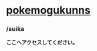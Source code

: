 <html lang="en-US"><head>
    <meta charset="UTF-8">
    <meta http-equiv="X-UA-Compatible" content="IE=edge">
    <meta name="viewport" content="width=device-width, initial-scale=1">
<meta name="generator" content="Jekyll v3.10.0">
<meta property="og:title" content="/suika">
<meta property="og:locale" content="en_US">
<link rel="canonical" href="https://pokemogukunns.github.io/">
<meta property="og:url" content="https://pokemogukunns.github.io/">
<meta property="og:site_name" content="pokemogukunns">
<meta property="og:type" content="website">
<meta name="twitter:card" content="summary">
<meta property="twitter:title" content="/suika">
    <link rel="stylesheet" href="/assets/css/style.css?v=2a66d85a561306639835b23eda5d8437fd842f93">
  </head>
  <body>
    <div class="container-lg px-3 my-5 markdown-body">
      <h1><a href="https://pokemogukunns.github.io/">pokemogukunns</a></h1>
<h3 id="suika">/suika<a class="anchorjs-link " href="/suika" aria-label="Anchor" data-anchorjs-icon="" style="font-style: normal; font-variant-caps: normal; font-weight: normal; font-stretch: normal; font-size: 1em; line-height: 1; font-family: anchorjs-icons; font-size-adjust: none; font-kerning: auto; font-variant-alternates: normal; font-variant-ligatures: normal; font-variant-numeric: normal; font-variant-east-asian: normal; font-variant-position: normal; font-variant-emoji: normal; font-feature-settings: normal; font-optical-sizing: auto; font-variation-settings: normal; padding-left: 0.375em;"></a>
</h3>
<p><strong>ここへアクセスしてください。</strong></p>
    </div>
    <!--
    <script src="https://cdnjs.cloudflare.com/ajax/libs/anchor-js/4.1.0/anchor.min.js" integrity="sha256-lZaRhKri35AyJSypXXs4o6OPFTbTmUoltBbDCbdzegg=" crossorigin="anonymous"></script>
    <script>anchors.add();</script>-->
</body>
</html>
